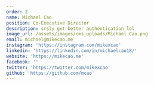 ```yaml
---
order: 2
name: Michael Cao
position: Co-Executive Director
description: srsly get better authentication lol
image_url: /assets/images/cms_uploads/Michael Cao.png
email: michael@mikecao.me
instagram: 'https://instagram.com/mikexcao'
linkedin: 'https://linkedin.com/in/michaelcao18/'
website: 'https://mikecao.me'
facebook: ''
twitter: 'https://twitter.com/mikexcao'
github: 'https://github.com/mcao'
---
```


